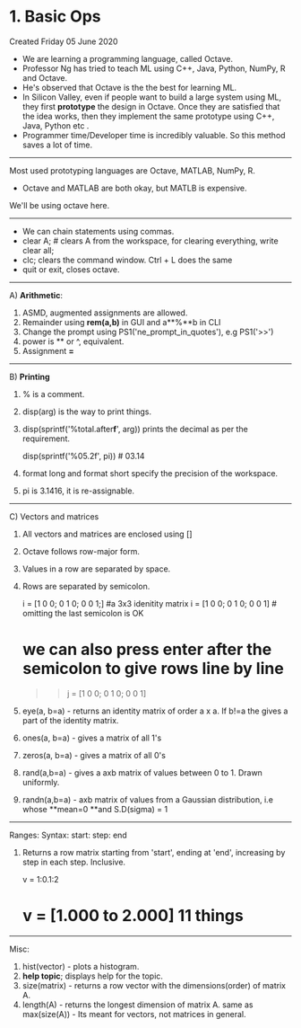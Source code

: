 # 1. Basic Ops
Created Friday 05 June 2020


* We are learning a programming language, called Octave.
* Professor Ng has tried to teach ML using C++, Java, Python, NumPy, R and Octave.
* He's observed that Octave is the the best for learning ML.
* In Silicon Valley, even if people want to build a large system using ML, they first **prototype** the design in Octave. Once they are satisfied that the idea works, then they implement the same prototype using C++, Java, Python etc .
* Programmer time/Developer time is incredibly valuable. So this method saves a lot of time.


*****

Most used prototyping languages are Octave, MATLAB, NumPy, R.

* Octave and MATLAB are both okay, but MATLB is expensive.

We'll be using octave here.

*****


* We can chain statements using commas.
* clear A; # clears A from the workspace, for clearing everything, write clear all;
* clc; clears the command window. Ctrl  + L does the same
* quit or exit, closes octave.


*****

A) **Arithmetic**:

1. ASMD, augmented assignments are allowed.
2. Remainder using **rem(**a,b**)** in GUI and a**%**b in CLI
3. Change the prompt using PS1('ne_prompt_in_quotes'), e.g PS1('>>')
4. power is ** or ^, equivalent.
5. Assignment **=**


*****

B) **Printing**

1. % is a comment. 
2. disp(arg) is  the way to print things.
3. disp(sprintf('%total.after**f**', arg)) prints the decimal as per the requirement.

	disp(sprintf('%05.2f', pi)) # 03.14


3. format long and format short specify the precision of the workspace. 
4. pi is 3.1416, it is re-assignable.


*****

C) Vectors and matrices

1. All vectors and matrices are enclosed using []
2. Octave follows row-major form.
3. Values in a row are separated by space.
4. Rows are separated by semicolon.

	i = [1 0 0; 0 1 0; 0 0 1;] #a 3x3 idenitity matrix
	i = [1 0 0; 0 1 0; 0 0 1] # omitting the last semicolon is OK
	# we can also press enter after the semicolon to give rows line by line
	>> j = [1 0 0;
	> 0 1 0;
	> 0 0 1]


5. eye(a, b=a) - returns an identity matrix of order a x a. If b!=a the gives a part of the identity matrix.
6. ones(a, b=a) - gives a matrix of all 1's
7. zeros(a, b=a) - gives a matrix of all 0's
8. rand(a,b=a) - gives a axb matrix of values between 0 to 1. Drawn uniformly.
9. randn(a,b=a) - axb matrix of values from a Gaussian distribution, i.e  whose **mean=0 **and S.D(sigma)  = 1


*****

Ranges:
Syntax: start: step: end

1. Returns a row matrix starting from 'start', ending at 'end', increasing by step in each step. Inclusive.

	v = 1:0.1:2
	# v = [1.000 to 2.000] 11 things


*****

Misc:

1. hist(vector) - plots a histogram.
2. **help topic**; displays help for the topic.
3. size(matrix) - returns a row vector with the dimensions(order) of matrix A.
4. length(A) - returns the longest dimension of matrix A. same as max(size(A)) - Its meant for vectors, not matrices in general.


